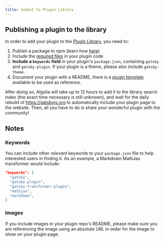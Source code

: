 ```yaml
---
title: Submit to Plugin Library
---
```


## Publishing a plugin to the library

In order to add your plugin to the [Plugin Library](/plugins/), you need to:

1.  Publish a package to npm (learn how [here](https://docs.npmjs.com/getting-started/publishing-npm-packages))
2.  Include the [required files](/docs/files-gatsby-looks-for-in-a-plugin/) in your plugin code
3.  **Include a `keywords` field** in your plugin's `package.json`, containing `gatsby` and `gatsby-plugin`. If your plugin is a theme, please also include `gatsby-theme`.
4.  Document your plugin with a README, there is a [plugin template](/contributing/docs-templates/#plugin-readme-template) available to be used as reference.

After doing so, Algolia will take up to 12 hours to add it to the library search index (the exact time necessary is still unknown), and wait for the daily rebuild of https://gatsbyjs.org to automatically include your plugin page to the website. Then, all you have to do is share your wonderful plugin with the community!

## Notes

### Keywords

You can include other _relevant_ keywords to your `package.json` file to help interested users in finding it. As an example, a Markdown MathJax transformer would include:

```json:title=package.json
"keywords": [
  "gatsby",
  "gatsby-plugin",
  "gatsby-transformer-plugin",
  "mathjax",
  "markdown",
]
```

### Images

If you include images in your plugin repo's README, please make sure you are referencing the image using an absolute URL in order for the image to show on your plugin page.
